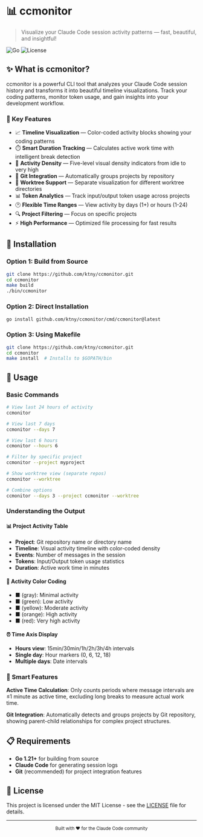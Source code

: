 # 📊 ccmonitor

> Visualize your Claude Code session activity patterns — fast, beautiful, and insightful!

![Go](https://img.shields.io/badge/go-%2300ADD8.svg?style=for-the-badge&logo=go&logoColor=white)
![License](https://img.shields.io/badge/license-MIT-blue.svg?style=for-the-badge)

## ✨ What is ccmonitor?

ccmonitor is a powerful CLI tool that analyzes your Claude Code session history and transforms it into beautiful timeline visualizations. Track your coding patterns, monitor token usage, and gain insights into your development workflow.

### 🎯 Key Features

- 📈 **Timeline Visualization** — Color-coded activity blocks showing your coding patterns
- ⏱️ **Smart Duration Tracking** — Calculates active work time with intelligent break detection
- 🎨 **Activity Density** — Five-level visual density indicators from idle to very high
- 📁 **Git Integration** — Automatically groups projects by repository
- 🌳 **Worktree Support** — Separate visualization for different worktree directories
- 📊 **Token Analytics** — Track input/output token usage across projects
- 🕐 **Flexible Time Ranges** — View activity by days (1+) or hours (1-24)
- 🔍 **Project Filtering** — Focus on specific projects
- ⚡ **High Performance** — Optimized file processing for fast results

## 🚀 Installation

### Option 1: Build from Source

```bash
git clone https://github.com/ktny/ccmonitor.git
cd ccmonitor
make build
./bin/ccmonitor
```

### Option 2: Direct Installation

```bash
go install github.com/ktny/ccmonitor/cmd/ccmonitor@latest
```

### Option 3: Using Makefile

```bash
git clone https://github.com/ktny/ccmonitor.git
cd ccmonitor
make install  # Installs to $GOPATH/bin
```

## 📖 Usage

### Basic Commands

```bash
# View last 24 hours of activity
ccmonitor

# View last 7 days
ccmonitor --days 7

# View last 6 hours
ccmonitor --hours 6

# Filter by specific project
ccmonitor --project myproject

# Show worktree view (separate repos)
ccmonitor --worktree

# Combine options
ccmonitor --days 3 --project ccmonitor --worktree
```

### Understanding the Output

#### 📊 Project Activity Table
- **Project**: Git repository name or directory name
- **Timeline**: Visual activity timeline with color-coded density
- **Events**: Number of messages in the session
- **Tokens**: Input/Output token usage statistics
- **Duration**: Active work time in minutes

#### 🎨 Activity Color Coding
- **■** (gray): Minimal activity
- **■** (green): Low activity  
- **■** (yellow): Moderate activity
- **■** (orange): High activity
- **■** (red): Very high activity

#### ⏰ Time Axis Display
- **Hours view**: 15min/30min/1h/2h/3h/4h intervals
- **Single day**: Hour markers (0, 6, 12, 18)
- **Multiple days**: Date intervals

### 🧠 Smart Features

**Active Time Calculation**: Only counts periods where message intervals are ≤1 minute as active time, excluding long breaks to measure actual work time.

**Git Integration**: Automatically detects and groups projects by Git repository, showing parent-child relationships for complex project structures.

## 📋 Requirements

- **Go 1.21+** for building from source
- **Claude Code** for generating session logs
- **Git** (recommended) for project integration features

## 📄 License

This project is licensed under the MIT License - see the [LICENSE](LICENSE) file for details.

---

<div align="center">
  <sub>Built with ❤️ for the Claude Code community</sub>
</div>